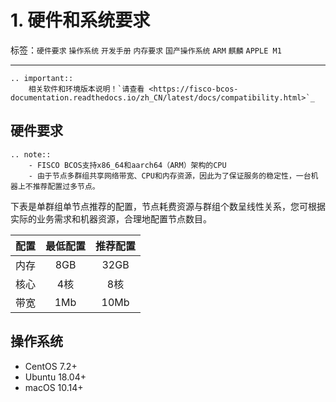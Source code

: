 # 1. 硬件和系统要求

标签：``硬件要求`` ``操作系统`` ``开发手册`` ``内存要求`` ``国产操作系统`` ``ARM`` ``麒麟`` ``APPLE M1``

----

```eval_rst
.. important::
    相关软件和环境版本说明！`请查看 <https://fisco-bcos-documentation.readthedocs.io/zh_CN/latest/docs/compatibility.html>`_
```

## 硬件要求

```eval_rst
.. note::
    - FISCO BCOS支持x86_64和aarch64（ARM）架构的CPU
    - 由于节点多群组共享网络带宽、CPU和内存资源，因此为了保证服务的稳定性，一台机器上不推荐配置过多节点。
```

下表是单群组单节点推荐的配置，节点耗费资源与群组个数呈线性关系，您可根据实际的业务需求和机器资源，合理地配置节点数目。


|   **配置**   |   **最低配置**  |   **推荐配置**   |
| :--------: |  :--------:  | :-------: |
| 内存   |  8GB   |   32GB  |
| 核心   |  4核   |    8核    |
| 带宽   |  1Mb   |   10Mb  |

## 操作系统

- CentOS 7.2+
- Ubuntu 18.04+
- macOS 10.14+
